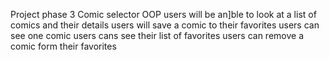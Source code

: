 Project phase 3 Comic selector
OOP
users will be an]ble to look at a list of comics and their details
users will save a comic to their favorites
users can see one comic
users cans see their list of favorites
users can remove a comic form their favorites


